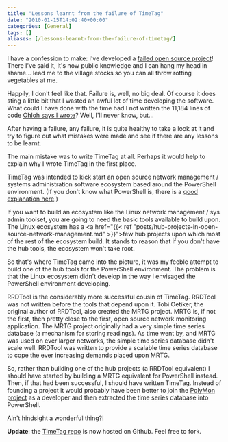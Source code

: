 ```yaml
---
title: "Lessons learnt from the failure of TimeTag"
date: "2010-01-15T14:02:40+00:00"
categories: [General]
tags: []
aliases: [/lessons-learnt-from-the-failure-of-timetag/]
---
```


I have a confession to make: I've developed a <a href="http://www.openxtra.co.uk/freestuff/timetag">failed open source project</a>! There I've said it, it's now public knowledge and I can hang my head in shame... lead me to the village stocks so you can all throw rotting vegetables at me.

Happily, I don't feel like that. Failure is, well, no big deal. Of course it does sting a little bit that I wasted an awful lot of time developing the software. What could I have done with the time had I not written the 11,184 lines of code <a href="http://www.ohloh.net/p/timetag/analyses/latest">Ohloh says I wrote</a>? Well, I'll never know, but...

After having a failure, any failure, it is quite healthy to take a look at it and try to figure out what mistakes were made and see if there are any lessons to be learnt.

The main mistake was to write TimeTag at all. Perhaps it would help to explain why I wrote TimeTag in the first place.

TimeTag was intended to kick start an open source network management / systems administration software ecosystem based around the PowerShell environment. (If you don't know what PowerShell is, there is a <a href="http://www.developer.com/lang/other/article.php/3674886/An-Introduction-To-PowerShell.htm">good explanation here</a>.)

If you want to build an ecosystem like the Linux network management / sys admin toolset, you are going to need the basic tools available to build upon. The Linux ecosystem has a <a href="{{< ref "posts/hub-projects-in-open-source-network-management.md" >}}">few hub projects upon which most of the rest of the ecosystem build</a>. It stands to reason that if you don't have the hub tools, the ecosystem won't take root.

So that's where TimeTag came into the picture, it was my feeble attempt to build one of the hub tools for the PowerShell environment. The problem is that the Linux ecosystem didn't develop in the way I envisaged the PowerShell environment developing.

RRDTool is the considerably more successful cousin of TimeTag. RRDTool was not written before the tools that depend upon it. Tobi Oetiker, the original author of RRDTool, also created the MRTG project. MRTG is, if not the first, then pretty close to the first, open source network monitoring application. The MRTG project originally had a very simple time series database (a mechanism for storing readings). As time went by, and MRTG was used on ever larger networks, the simple time series database didn't scale well. RRDTool was written to provide a scalable time series database to cope the ever increasing demands placed upon MRTG.

So, rather than building one of the hub projects (a RRDTool equivalent) I should have started by building a MRTG equivalent for PowerShell instead. Then, if that had been successful, I should have written TimeTag. Instead of founding a project it would probably have been better to join the <a href="http://www.codeplex.com/polymon">PolyMon project</a> as a developer and then extracted the time series database into PowerShell.

Ain't hindsight a wonderful thing?!

<strong>Update</strong>: the <a href="http://github.com/openxtra/TimeTag">TimeTag repo</a> is now hosted on Github. Feel free to fork.
